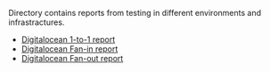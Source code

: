Directory contains reports from testing in different environments and infrastractures.

* [Digitalocean 1-to-1 report](digitalocean-1to1.md)
* [Digitalocean Fan-in report](digitalocean-fanin.md)
* [Digitalocean Fan-out report](digitalocean-fanout.md)
